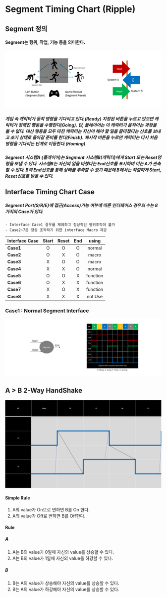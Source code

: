 <!--
작성 후 문서 나눌것
-->

# Segment Timing Chart (Ripple)


## Segment 정의
#### Segment는 행위, 작업, 기능 등을 의미한다.
![about](IMG/About.PNG)

##### 게임 속 캐릭터가 동작 명령을 기다리고 있다.(Ready) 지정된 버튼을 누르고 있으면 캐릭터가 정해진 행동을 수행한다(Going). 단, 플레이어는 이 캐릭터가 움직이는 과정을 볼 수 없다. 대신 행동을 모두 마친 캐릭터는 자신이 해야 할 일을 끝마쳤다는 신호를 보내고 초기 상태로 돌아갈 준비를 한다(Finish). 재시작 버튼을 누르면 캐릭터는 다시 처음 명령을 기다리는 단계로 이동한다.(Homing)

##### Segment 시스템A (플레이어)는 Segment 시스템B(캐릭터)에게 Start 또는 Reset명령을 보낼 수 있다. 시스템B는 자신의 일을 마쳤다는 End신호를 표시하며 이는 A가 관측할 수 있다. B의 End신호를 통해 상태를 추측할 수 있기 때문에 B에서는 적절하게 Start, Reset신호를 받을 수 있다.



## Interface Timing Chart Case

##### Segment Port(S/R/E)에 접근(Access)가능 여부에 따른 인터페이스 경우의 수는 8가지의 Case가 있다.
    - Interface Case1 경우를 제외하고 정상적인 행위조작이 불가
    - Case2~7은 정상 조작하기 위한 interface Macro 제공

| Interface Case | Start | Reset| End | using|
|:--|:--:|:--:|:--:|:--:|
|**Case1**|O|O|O|normal|
|**Case2**|O|X|O|macro|
|**Case3**|X|O|O|macro|
|**Case4**|X|X|O|normal|
|**Case5**|O|O|X|function|
|**Case6**|O|X|X|function|
|**Case7**|X|O|X|function|
|**Case8**|X|X|X|not Use|



### Case1 : Normal Segment Interface

![case1](IMG/Case1.PNG)


## A > B 2-Way HandShake

![ABchart](IMG/ABTimeChart.PNG)
#### Simple Rule
1. A의 value가 On으로 변하면 B를 On 한다.
2. A의 value가 Off로 변하면 B를 Off한다.
   
#### Rule
##### A
1. A는 B의 value가 0일때 자신의 value를 상승할 수 있다.
2. A는 B의 value가 1일때 자신의 value를 하강할 수 있다.
##### B
1. B는 A의 value가 상승해야 자신의 value를 상승할 수 있다.
2. B는 A의 value가 하강해야 자신의 value를 상승할 수 있다.



